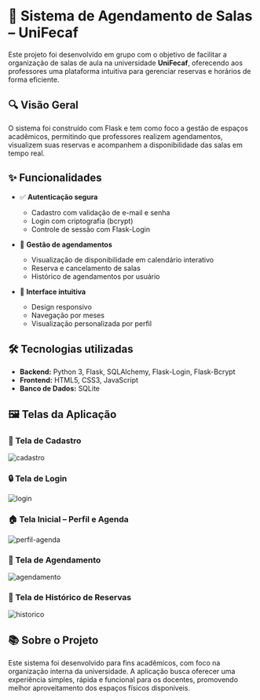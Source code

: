 ﻿# 📅 Sistema de Agendamento de Salas – UniFecaf

Este projeto foi desenvolvido em grupo com o objetivo de facilitar a organização de salas de aula na universidade **UniFecaf**, oferecendo aos professores uma plataforma intuitiva para gerenciar reservas e horários de forma eficiente.

## 🔍 Visão Geral
O sistema foi construído com Flask e tem como foco a gestão de espaços acadêmicos, permitindo que professores realizem agendamentos, visualizem suas reservas e acompanhem a disponibilidade das salas em tempo real.

## ✨ Funcionalidades
- ✅ **Autenticação segura**
  - Cadastro com validação de e-mail e senha
  - Login com criptografia (bcrypt)
  - Controle de sessão com Flask-Login

- 📆 **Gestão de agendamentos**
  - Visualização de disponibilidade em calendário interativo
  - Reserva e cancelamento de salas
  - Histórico de agendamentos por usuário

- 🎨 **Interface intuitiva**
  - Design responsivo
  - Navegação por meses
  - Visualização personalizada por perfil

## 🛠️ Tecnologias utilizadas
- **Backend:** Python 3, Flask, SQLAlchemy, Flask-Login, Flask-Bcrypt  
- **Frontend:** HTML5, CSS3, JavaScript  
- **Banco de Dados:** SQLite  

## 🖼️ Telas da Aplicação

### 🔑 Tela de Cadastro
![cadastro](https://link-ficticio.com/imagens/cadastro.png)

### 🔒 Tela de Login
![login](https://link-ficticio.com/imagens/login.png)

### 🏠 Tela Inicial – Perfil e Agenda
![perfil-agenda](https://link-ficticio.com/imagens/perfil-agenda.png)

### 📆 Tela de Agendamento
![agendamento](https://link-ficticio.com/imagens/agendamento.png)

### 📝 Tela de Histórico de Reservas
![historico](https://link-ficticio.com/imagens/historico.png)

## 📚 Sobre o Projeto
Este sistema foi desenvolvido para fins acadêmicos, com foco na organização interna da universidade. A aplicação busca oferecer uma experiência simples, rápida e funcional para os docentes, promovendo melhor aproveitamento dos espaços físicos disponíveis.